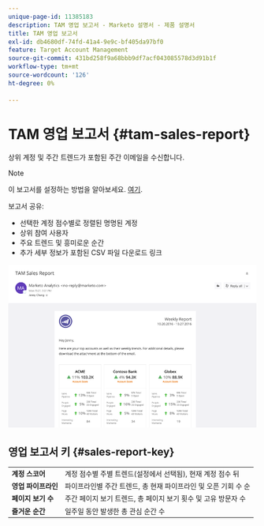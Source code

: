 ```yaml
---
unique-page-id: 11385183
description: TAM 영업 보고서 - Marketo 설명서 - 제품 설명서
title: TAM 영업 보고서
exl-id: db4680df-74fd-41a4-9e9c-bf405da97bf0
feature: Target Account Management
source-git-commit: 431bd258f9a68bbb9df7acf043085578d3d91b1f
workflow-type: tm+mt
source-wordcount: '126'
ht-degree: 0%

---
```


# TAM 영업 보고서 {#tam-sales-report}

상위 계정 및 주간 트렌드가 포함된 주간 이메일을 수신합니다.

>[!NOTE]
>
>이 보고서를 설정하는 방법을 알아보세요. [여기](/help/marketo/product-docs/target-account-management/measure/tam-report-setup.md).

보고서 공유:

* 선택한 계정 점수별로 정렬된 명명된 계정
* 상위 참여 사용자
* 주요 트렌드 및 흥미로운 순간
* 추가 세부 정보가 포함된 CSV 파일 다운로드 링크

![](assets/tam-sales-report-1.png)

## 영업 보고서 키 {#sales-report-key}

<table> 
 <tbody> 
  <tr> 
   <td><strong>계정 스코어</strong></td> 
   <td> 
    <div>
      계정 점수별 주별 트렌드(설정에서 선택됨), 현재 계정 점수 뒤 
    </div></td> 
  </tr> 
  <tr> 
   <td><strong>영업 파이프라인</strong></td> 
   <td> 
    <div>
      파이프라인별 주간 트렌드, 총 현재 파이프라인 및 오픈 기회 수 순 
    </div></td> 
  </tr> 
  <tr> 
   <td><strong>페이지 보기 수</strong></td> 
   <td> 
    <div>
      주간 페이지 보기 트렌드, 총 페이지 보기 횟수 및 고유 방문자 수 
    </div></td> 
  </tr> 
  <tr> 
   <td><strong>즐거운 순간</strong></td> 
   <td> 
    <div>
      일주일 동안 발생한 총 관심 순간 수 
    </div></td> 
  </tr> 
 </tbody> 
</table>
